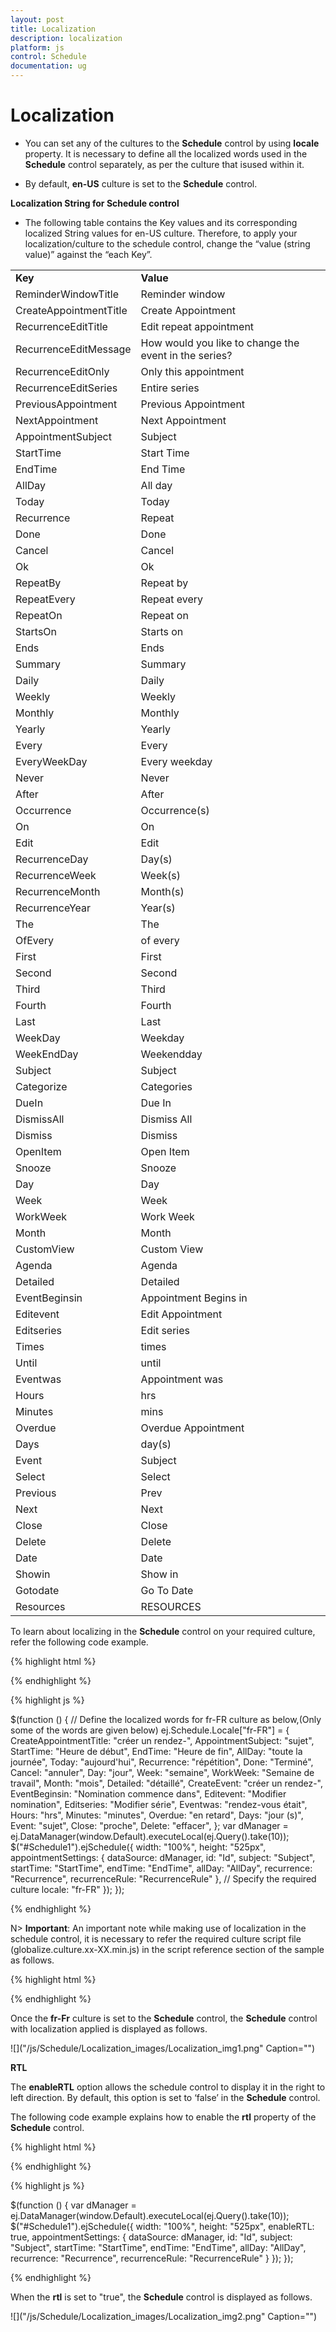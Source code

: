 ```yaml
---
layout: post
title: Localization
description: localization
platform: js
control: Schedule
documentation: ug
---
```


# Localization

* You can set any of the cultures to the **Schedule** control by using **locale** property. It is necessary to define all the localized words used in the **Schedule** control separately, as per the culture that isused within it. 

* By default, **en-US** culture is set to the **Schedule** control.

**Localization String for Schedule control**

* The following table contains the Key values and its corresponding localized String values for en-US culture. Therefore, to apply your localization/culture to the schedule control, change the “value (string value)” against the “each Key”.


<table>
<tr>
<td>
<b>    Key</b></td><td>
<b>   Value</b></td></tr>
<tr>
<td>
    ReminderWindowTitle</td><td>
   Reminder window</td></tr>
<tr>
<td>
    CreateAppointmentTitle</td><td>
   Create Appointment</td></tr>
<tr>
<td>
    RecurrenceEditTitle</td><td>
   Edit repeat appointment</td></tr>
<tr>
<td>
    RecurrenceEditMessage</td><td>
   How would you like to change the event in the series?</td></tr>
<tr>
<td>
    RecurrenceEditOnly</td><td>
   Only this appointment</td></tr>
<tr>
<td>
    RecurrenceEditSeries        </td><td>
   Entire series</td></tr>
<tr>
<td>
    PreviousAppointment</td><td>
   Previous Appointment</td></tr>
<tr>
<td>
    NextAppointment</td><td>
   Next Appointment</td></tr>
<tr>
<td>
    AppointmentSubject</td><td>
   Subject</td></tr>
<tr>
<td>
    StartTime</td><td>
   Start Time</td></tr>
<tr>
<td>
    EndTime</td><td>
   End Time</td></tr>
<tr>
<td>
    AllDay</td><td>
   All day</td></tr>
<tr>
<td>
    Today</td><td>
   Today</td></tr>
<tr>
<td>
    Recurrence</td><td>
   Repeat</td></tr>
<tr>
<td>
    Done</td><td>
   Done</td></tr>
<tr>
<td>
    Cancel</td><td>
   Cancel</td></tr>
<tr>
<td>
    Ok</td><td>
   Ok</td></tr>
<tr>
<td>
    RepeatBy</td><td>
   Repeat by</td></tr>
<tr>
<td>
    RepeatEvery</td><td>
   Repeat every</td></tr>
<tr>
<td>
    RepeatOn</td><td>
   Repeat on</td></tr>
<tr>
<td>
    StartsOn</td><td>
   Starts on</td></tr>
<tr>
<td>
    Ends</td><td>
    Ends</td></tr>
<tr>
<td>
    Summary</td><td>
    Summary</td></tr>
<tr>
<td>
    Daily</td><td>
    Daily</td></tr>
<tr>
<td>
    Weekly</td><td>
    Weekly</td></tr>
<tr>
<td>
    Monthly</td><td>
    Monthly</td></tr>
<tr>
<td>
    Yearly</td><td>
    Yearly</td></tr>
<tr>
<td>
    Every</td><td>
    Every</td></tr>
<tr>
<td>
    EveryWeekDay</td><td>
    Every weekday</td></tr>
<tr>
<td>
    Never</td><td>
    Never</td></tr>
<tr>
<td>
    After</td><td>
    After</td></tr>
<tr>
<td>
    Occurrence</td><td>
    Occurrence(s)</td></tr>
<tr>
<td>
    On</td><td>
    On</td></tr>
<tr>
<td>
    Edit</td><td>
    Edit</td></tr>
<tr>
<td>
    RecurrenceDay</td><td>
    Day(s)</td></tr>
<tr>
<td>
    RecurrenceWeek</td><td>
    Week(s)</td></tr>
<tr>
<td>
    RecurrenceMonth</td><td>
    Month(s)</td></tr>
<tr>
<td>
    RecurrenceYear</td><td>
    Year(s)</td></tr>
<tr>
<td>
    The</td><td>
    The</td></tr>
<tr>
<td>
    OfEvery</td><td>
    of every</td></tr>
<tr>
<td>
    First</td><td>
    First</td></tr>
<tr>
<td>
    Second</td><td>
    Second</td></tr>
<tr>
<td>
    Third</td><td>
    Third</td></tr>
<tr>
<td>
    Fourth</td><td>
    Fourth</td></tr>
<tr>
<td>
    Last</td><td>
    Last</td></tr>
<tr>
<td>
    WeekDay</td><td>
    Weekday</td></tr>
<tr>
<td>
    WeekEndDay</td><td>
    Weekendday</td></tr>
<tr>
<td>
    Subject</td><td>
    Subject</td></tr>
<tr>
<td>
    Categorize</td><td>
    Categories</td></tr>
<tr>
<td>
    DueIn</td><td>
    Due In</td></tr>
<tr>
<td>
    DismissAll</td><td>
    Dismiss All</td></tr>
<tr>
<td>
    Dismiss</td><td>
    Dismiss</td></tr>
<tr>
<td>
    OpenItem</td><td>
    Open Item</td></tr>
<tr>
<td>
    Snooze</td><td>
    Snooze</td></tr>
<tr>
<td>
    Day</td><td>
    Day</td></tr>
<tr>
<td>
    Week</td><td>
    Week</td></tr>
<tr>
<td>
    WorkWeek</td><td>
    Work Week</td></tr>
<tr>
<td>
    Month</td><td>
    Month</td></tr>
<tr>
<td>
    CustomView</td><td>
    Custom View</td></tr>
<tr>
<td>
    Agenda</td><td>
    Agenda</td></tr>
<tr>
<td>
    Detailed</td><td>
    Detailed</td></tr>
<tr>
<td>
    EventBeginsin</td><td>
    Appointment Begins in</td></tr>
<tr>
<td>
    Editevent</td><td>
    Edit Appointment</td></tr>
<tr>
<td>
    Editseries</td><td>
    Edit series</td></tr>
<tr>
<td>
    Times</td><td>
    times</td></tr>
<tr>
<td>
    Until</td><td>
    until</td></tr>
<tr>
<td>
    Eventwas</td><td>
    Appointment was</td></tr>
<tr>
<td>
    Hours</td><td>
    hrs</td></tr>
<tr>
<td>
    Minutes</td><td>
    mins</td></tr>
<tr>
<td>
    Overdue</td><td>
    Overdue Appointment</td></tr>
<tr>
<td>
    Days</td><td>
    day(s)</td></tr>
<tr>
<td>
    Event</td><td>
    Subject</td></tr>
<tr>
<td>
    Select</td><td>
    Select</td></tr>
<tr>
<td>
    Previous</td><td>
    Prev</td></tr>
<tr>
<td>
    Next</td><td>
    Next</td></tr>
<tr>
<td>
    Close</td><td>
    Close</td></tr>
<tr>
<td>
    Delete</td><td>
    Delete</td></tr>
<tr>
<td>
    Date</td><td>
    Date</td></tr>
<tr>
<td>
    Showin</td><td>
    Show in</td></tr>
<tr>
<td>
    Gotodate</td><td>
    Go To Date</td></tr>
<tr>
<td>
    Resources</td><td>
    RESOURCES</td></tr>
</table>


To learn about localizing in the **Schedule** control on your required culture, refer the following code example.

{% highlight html %}

<div id="Schedule1"></div>

{% endhighlight %}

{% highlight js %}

 $(function () {
        // Define the localized words for fr-FR culture as below,(Only some of the words are given below)
        ej.Schedule.Locale["fr-FR"] = {
            CreateAppointmentTitle: "créer un rendez-",
            AppointmentSubject: "sujet",
            StartTime: "Heure de début",
            EndTime: "Heure de fin",
            AllDay: "toute la journée",
            Today: "aujourd'hui",
            Recurrence: "répétition",
            Done: "Terminé",
            Cancel: "annuler",
            Day: "jour",
            Week: "semaine",
            WorkWeek: "Semaine de travail",
            Month: "mois",
            Detailed: "détaillé",
            CreateEvent: "créer un rendez-",
            EventBeginsin: "Nomination commence dans",
            Editevent: "Modifier nomination",
            Editseries: "Modifier série",
            Eventwas: "rendez-vous était",
            Hours: "hrs",
            Minutes: "minutes",
            Overdue: "en retard",
            Days: "jour (s)",
            Event: "sujet",
            Close: "proche",
            Delete: "effacer",
        };
        var dManager = ej.DataManager(window.Default).executeLocal(ej.Query().take(10));
        $("#Schedule1").ejSchedule({
            width: "100%",
            height: "525px",
            appointmentSettings: {
                dataSource: dManager,
                id: "Id",
                subject: "Subject",
                startTime: "StartTime",
                endTime: "EndTime",
                allDay: "AllDay",
                recurrence: "Recurrence",
                recurrenceRule: "RecurrenceRule"
            },
            // Specify the required culture
            locale: "fr-FR"
        });
    });


{% endhighlight %}


N> **Important**: An important note while making use of localization in the schedule control, it is necessary to refer the required culture script file (globalize.culture.xx-XX.min.js) in the script reference section of the sample as follows.



{% highlight html %}

<head>
    <link href="themes/default-theme/ej.widgets.all.min.css" rel="stylesheet" />
    <script src="scripts/jquery-1.10.2.min.js"></script>
    <script src="scripts/jquery.easing.1.3.min.js"></script>
    <script src="scripts/jquery.globalize.min.js"></script>
    <script src="scripts/jsondata.min.js"></script>
    <script src="scripts/jsrender.min.js"></script>
   <!-- To use the fr-FR culture in the schedule control, refer the below script file -->
    <script src="scripts/cultures/globalize.culture.fr-FR.min.js"></script>
    <script src="scripts/ej.web.all.min.js" type="text/javascript"></script>
</head>


{% endhighlight %}


Once the **fr-Fr** culture is set to the **Schedule** control, the **Schedule** control with localization applied is displayed as follows.

![]("/js/Schedule/Localization_images/Localization_img1.png" Caption="")


**RTL**

The **enableRTL** option allows the schedule control to display it in the right to left direction. By default, this option is set to ‘false’ in the **Schedule** control.

The following code example explains how to enable the **rtl** property of the **Schedule** control.


{% highlight html %}

<div id="Schedule1"></div>

{% endhighlight %}


{% highlight js %}

$(function () {
        var dManager = ej.DataManager(window.Default).executeLocal(ej.Query().take(10));
        $("#Schedule1").ejSchedule({
            width: "100%",
            height: "525px",
            enableRTL: true,
            appointmentSettings: {
                dataSource: dManager,
                id: "Id",
                subject: "Subject",
                startTime: "StartTime",
                endTime: "EndTime",
                allDay: "AllDay",
                recurrence: "Recurrence",
                recurrenceRule: "RecurrenceRule"
            }
        });
    });



{% endhighlight %}


When the **rtl** is set to "true", the **Schedule** control is displayed as follows.

![]("/js/Schedule/Localization_images/Localization_img2.png" Caption="")

